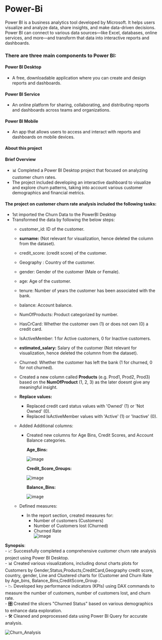 # Power-Bi
Power BI is a business analytics tool developed by Microsoft. It helps users visualize and analyze data, share insights, and make data-driven decisions. Power BI can connect to various data sources—like Excel, databases, online services, and more—and transform that data into interactive reports and dashboards.

### There are three main components to Power BI:

#### Power BI Desktop 
  - A free, downloadable application where you can create and design reports and dashboards.
#### Power BI Service 
  - An online platform for sharing, collaborating, and distributing reports and dashboards across teams and organizations.
#### Power BI Mobile 
  - An app that allows users to access and interact with reports and dashboards on mobile devices.

#### About this project

#### Brief Overview
 - 📊 Completed a Power BI Desktop project that focused on analyzing customer churn rates.
 - The project included developing an interactive dashboard to visualize and explore churn patterns, taking into account various customer demographics and financial metrics.

#### The project on customer churn rate analysis included the following tasks:
 - 1st imported the Churn Data to the PowerBI Desktop
 -  Transformed the data by following the below steps:
     -  customer_id: ID of the customer.
     -  **surname:** (Not relevant for visualization, hence deleted the column from the dataset).
     -  credit_score: (credit score) of the customer.
     -  Geography : Country of the customer.
     -  gender: Gender of the customer (Male or Female).
     -  age: Age of the customer.
     -  tenure: Number of years the customer has been associated with the bank.
     -  balance: Account balance.
     -  NumOfProducts: Product categorized by number.
     -  HasCrCard: Whether the customer own (1) or does not own (0) a credit card.
     -  IsActiveMember: 1 for Active customers, 0 for Inactive customers.
     -  **estimated_salary:** Salary of the customer (Not relevant for visualization, hence deleted the columnn from the dataset).
     -  Churned: Whether the customer has left the bank (1 for churned, 0 for not churned).
     -  Created a new column called **Products** (e.g. Prod1, Prod2, Prod3) based on the **NumOfProduct** (1, 2, 3) as the later doesnt give any meaningful 
        insight.<br/>
     
     - **Replace values:**
         - Replaced credit card status values with 'Owned' (1) or 'Not Owned' (0).
         - Replaced IsActiveMember values with 'Active' (1) or 'Inactive' (0).

     - Added Additional  columns:
         - Created new columns for Age Bins, Credit Scores, and Account Balance categories.
           
            **Age_Bins:**
           
            ![image](https://github.com/user-attachments/assets/3c0fc892-a9c8-441e-9d8a-a1fceacb3180)
           
           **Credit_Score_Groups:**
           
           ![image](https://github.com/user-attachments/assets/523274e8-1a94-4c4d-b459-af4edd203726)
           
           **Balance_Bins:**
           
           ![image](https://github.com/user-attachments/assets/0b2789ee-af2c-4972-8c7b-f19eae14a241)
     
      - Defined measures:
          - In the report section, created measures for:<br/>
            - Number of customers (Customers)<br/>
            - Number of Customers lost (Churned)<br/>
            - Churned Rate<br/>
            ![image](https://github.com/user-attachments/assets/e0661c39-b7f3-4586-9222-cd21ae83b84a)

 **Synopsis**:<br/>
    - 📈 Successfully completed a comprehensive customer churn rate analysis project using Power BI Desktop. <br/>
    - 📊 Created various visualizations, including donut charts plots for Customers by  Gender,Status,Products,CreditCard,Geography credit score, country, gender, 
          Line and Clustered charts for (Customer and Churn Rate by Age_bins, Balance_Bins,CreditScore_Group .<br/>
    - 📉 Developed key performance indicators (KPIs) using DAX commands to measure the number of customers, number of customers lost, and churn rate. <br/>
    - 🎛️ Created the slicers "Churned Status" based on various demographics to enhance data exploration. <br/>
    - 🛠️ Cleaned and preprocessed data using Power BI Query for accurate analysis. <br/>
   
   ![Churn_Analysis](https://github.com/user-attachments/assets/e244407a-b9dc-45bd-b6a1-59de826c5e4d)




